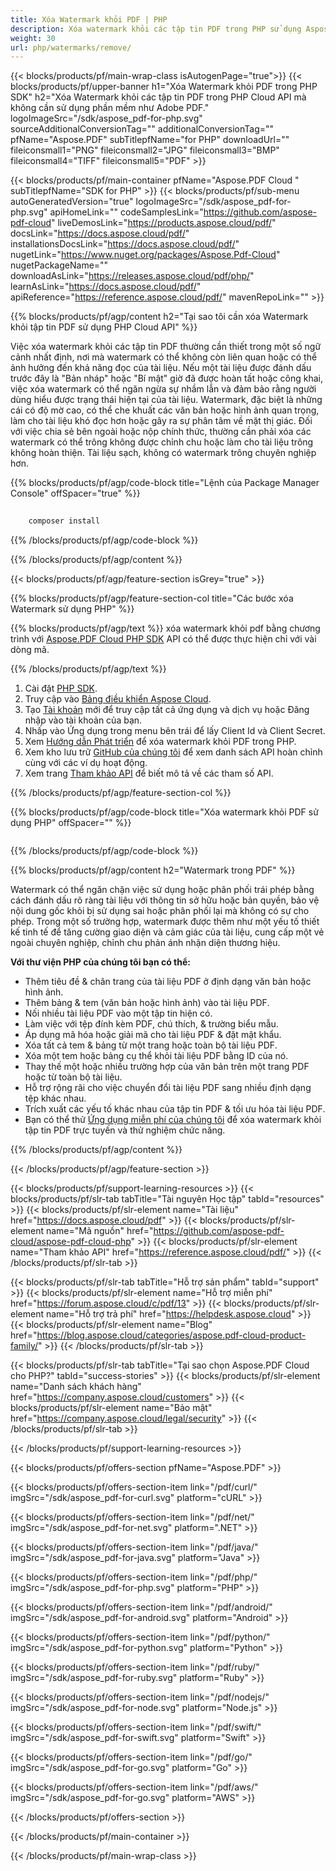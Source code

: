 ```yaml
---
title: Xóa Watermark khỏi PDF | PHP
description: Xóa watermark khỏi các tập tin PDF trong PHP sử dụng Aspose.PDF Cloud SDK. Khôi phục phiên bản tài liệu sạch.
weight: 30
url: php/watermarks/remove/
---
```


{{< blocks/products/pf/main-wrap-class isAutogenPage="true">}}
{{< blocks/products/pf/upper-banner h1="Xóa Watermark khỏi PDF trong PHP SDK" h2="Xóa Watermark khỏi các tập tin PDF trong PHP Cloud API mà không cần sử dụng phần mềm như Adobe PDF." logoImageSrc="/sdk/aspose_pdf-for-php.svg" sourceAdditionalConversionTag="" additionalConversionTag="" pfName="Aspose.PDF" subTitlepfName="for PHP" downloadUrl="" fileiconsmall1="PNG" fileiconsmall2="JPG" fileiconsmall3="BMP" fileiconsmall4="TIFF" fileiconsmall5="PDF" >}}

{{< blocks/products/pf/main-container pfName="Aspose.PDF Cloud " subTitlepfName="SDK for PHP" >}}
{{< blocks/products/pf/sub-menu autoGeneratedVersion="true" logoImageSrc="/sdk/aspose_pdf-for-php.svg" apiHomeLink="" codeSamplesLink="https://github.com/aspose-pdf-cloud" liveDemosLink="https://products.aspose.cloud/pdf/" docsLink="https://docs.aspose.cloud/pdf/" installationsDocsLink="https://docs.aspose.cloud/pdf/" nugetLink="https://www.nuget.org/packages/Aspose.Pdf-Cloud" nugetPackageName="" downloadAsLink="https://releases.aspose.cloud/pdf/php/" learnAsLink="https://docs.aspose.cloud/pdf/" apiReference="https://reference.aspose.cloud/pdf/" mavenRepoLink="" >}}

{{% blocks/products/pf/agp/content h2="Tại sao tôi cần xóa Watermark khỏi tập tin PDF sử dụng PHP Cloud API" %}}

Việc xóa watermark khỏi các tập tin PDF thường cần thiết trong một số ngữ cảnh nhất định, nơi mà watermark có thể không còn liên quan hoặc có thể ảnh hưởng đến khả năng đọc của tài liệu.
Nếu một tài liệu được đánh dấu trước đây là "Bản nháp" hoặc "Bí mật" giờ đã được hoàn tất hoặc công khai, việc xóa watermark có thể ngăn ngừa sự nhầm lẫn và đảm bảo rằng người dùng hiểu được trạng thái hiện tại của tài liệu. Watermark, đặc biệt là những cái có độ mờ cao, có thể che khuất các văn bản hoặc hình ảnh quan trọng, làm cho tài liệu khó đọc hơn hoặc gây ra sự phân tâm về mặt thị giác. Đối với việc chia sẻ bên ngoài hoặc nộp chính thức, thường cần phải xóa các watermark có thể trông không được chỉnh chu hoặc làm cho tài liệu trông không hoàn thiện. Tài liệu sạch, không có watermark trông chuyên nghiệp hơn.

{{% blocks/products/pf/agp/code-block title="Lệnh của Package Manager Console" offSpacer="true" %}}

```bash
     
    composer install

```

{{% /blocks/products/pf/agp/code-block %}}

{{% /blocks/products/pf/agp/content %}}

{{< blocks/products/pf/agp/feature-section isGrey="true" >}}

{{% blocks/products/pf/agp/feature-section-col title="Các bước xóa Watermark sử dụng PHP" %}}

{{% blocks/products/pf/agp/text %}}
xóa watermark khỏi pdf bằng chương trình với
[Aspose.PDF Cloud PHP SDK](https://products.aspose.cloud/pdf/php/)
API có thể được thực hiện chỉ với vài dòng mã.

{{% /blocks/products/pf/agp/text %}}

1. Cài đặt [PHP SDK](https://pypi.org/project/asposepdfcloud/).
1. Truy cập vào [Bảng điều khiển Aspose Cloud](https://dashboard.aspose.cloud/).
1. Tạo [Tài khoản](https://docs.aspose.cloud/display/storagecloud/Creating+and+Managing+Account) mới để truy cập tất cả ứng dụng và dịch vụ hoặc Đăng nhập vào tài khoản của bạn.
1. Nhấp vào Ứng dụng trong menu bên trái để lấy Client Id và Client Secret.
1. Xem [Hướng dẫn Phát triển](https://docs.aspose.cloud/pdf/working-with-stamps/) để xóa watermark khỏi PDF trong PHP.
1. Xem kho lưu trữ [GitHub của chúng tôi](https://github.com/aspose-pdf-cloud/aspose-pdf-cloud-php) để xem danh sách API hoàn chỉnh cùng với các ví dụ hoạt động.
1. Xem trang [Tham khảo API](https://reference.aspose.cloud/pdf/#/Document) để biết mô tả về các tham số API.

{{% /blocks/products/pf/agp/feature-section-col %}}


{{% blocks/products/pf/agp/code-block title="Xóa watermark khỏi PDF sử dụng PHP" offSpacer="" %}}

```php


```

{{% /blocks/products/pf/agp/code-block %}}

{{% blocks/products/pf/agp/content h2="Watermark trong PDF" %}}

Watermark có thể ngăn chặn việc sử dụng hoặc phân phối trái phép bằng cách đánh dấu rõ ràng tài liệu với thông tin sở hữu hoặc bản quyền, bảo vệ nội dung gốc khỏi bị sử dụng sai hoặc phân phối lại mà không có sự cho phép.
Trong một số trường hợp, watermark được thêm như một yếu tố thiết kế tinh tế để tăng cường giao diện và cảm giác của tài liệu, cung cấp một vẻ ngoài chuyên nghiệp, chỉnh chu phản ánh nhận diện thương hiệu.

**Với thư viện PHP của chúng tôi bạn có thể:**

+ Thêm tiêu đề & chân trang của tài liệu PDF ở định dạng văn bản hoặc hình ảnh.
+ Thêm bảng & tem (văn bản hoặc hình ảnh) vào tài liệu PDF.
+ Nối nhiều tài liệu PDF vào một tập tin hiện có.
+ Làm việc với tệp đính kèm PDF, chú thích, & trường biểu mẫu.
+ Áp dụng mã hóa hoặc giải mã cho tài liệu PDF & đặt mật khẩu.
+ Xóa tất cả tem & bảng từ một trang hoặc toàn bộ tài liệu PDF.
+ Xóa một tem hoặc bảng cụ thể khỏi tài liệu PDF bằng ID của nó.
+ Thay thế một hoặc nhiều trường hợp của văn bản trên một trang PDF hoặc từ toàn bộ tài liệu.
+ Hỗ trợ rộng rãi cho việc chuyển đổi tài liệu PDF sang nhiều định dạng tệp khác nhau.
+ Trích xuất các yếu tố khác nhau của tập tin PDF & tối ưu hóa tài liệu PDF.
+ Bạn có thể thử [Ứng dụng miễn phí của chúng tôi](https://products.aspose.app/pdf/remove-watermark) để xóa watermark khỏi tập tin PDF trực tuyến và thử nghiệm chức năng.

{{% /blocks/products/pf/agp/content %}}

{{< /blocks/products/pf/agp/feature-section >}}

{{< blocks/products/pf/support-learning-resources >}}
{{< blocks/products/pf/slr-tab tabTitle="Tài nguyên Học tập" tabId="resources" >}}
{{< blocks/products/pf/slr-element name="Tài liệu" href="https://docs.aspose.cloud/pdf" >}}
{{< blocks/products/pf/slr-element name="Mã nguồn" href="https://github.com/aspose-pdf-cloud/aspose-pdf-cloud-php" >}}
{{< blocks/products/pf/slr-element name="Tham khảo API" href="https://reference.aspose.cloud/pdf/" >}}
{{< /blocks/products/pf/slr-tab >}}

{{< blocks/products/pf/slr-tab tabTitle="Hỗ trợ sản phẩm" tabId="support" >}}
{{< blocks/products/pf/slr-element name="Hỗ trợ miễn phí" href="https://forum.aspose.cloud/c/pdf/13" >}}
{{< blocks/products/pf/slr-element name="Hỗ trợ trả phí" href="https://helpdesk.aspose.cloud" >}}
{{< blocks/products/pf/slr-element name="Blog" href="https://blog.aspose.cloud/categories/aspose.pdf-cloud-product-family/" >}}
{{< /blocks/products/pf/slr-tab >}}

{{< blocks/products/pf/slr-tab tabTitle="Tại sao chọn Aspose.PDF Cloud cho PHP?" tabId="success-stories" >}}
{{< blocks/products/pf/slr-element name="Danh sách khách hàng" href="https://company.aspose.cloud/customers" >}}
{{< blocks/products/pf/slr-element name="Bảo mật" href="https://company.aspose.cloud/legal/security" >}}
{{< /blocks/products/pf/slr-tab >}}

{{< /blocks/products/pf/support-learning-resources >}}

{{< blocks/products/pf/offers-section pfName="Aspose.PDF" >}}

{{< blocks/products/pf/offers-section-item link="/pdf/curl/" imgSrc="/sdk/aspose_pdf-for-curl.svg" platform="cURL" >}}

{{< blocks/products/pf/offers-section-item link="/pdf/net/" imgSrc="/sdk/aspose_pdf-for-net.svg" platform=".NET" >}}

{{< blocks/products/pf/offers-section-item link="/pdf/java/" imgSrc="/sdk/aspose_pdf-for-java.svg" platform="Java" >}}

{{< blocks/products/pf/offers-section-item link="/pdf/php/" imgSrc="/sdk/aspose_pdf-for-php.svg" platform="PHP" >}}

{{< blocks/products/pf/offers-section-item link="/pdf/android/" imgSrc="/sdk/aspose_pdf-for-android.svg" platform="Android" >}}

{{< blocks/products/pf/offers-section-item link="/pdf/python/" imgSrc="/sdk/aspose_pdf-for-python.svg" platform="Python" >}}

{{< blocks/products/pf/offers-section-item link="/pdf/ruby/" imgSrc="/sdk/aspose_pdf-for-ruby.svg" platform="Ruby" >}}

{{< blocks/products/pf/offers-section-item link="/pdf/nodejs/" imgSrc="/sdk/aspose_pdf-for-node.svg" platform="Node.js" >}}

{{< blocks/products/pf/offers-section-item link="/pdf/swift/" imgSrc="/sdk/aspose_pdf-for-swift.svg" platform="Swift" >}}

{{< blocks/products/pf/offers-section-item link="/pdf/go/" imgSrc="/sdk/aspose_pdf-for-go.svg" platform="Go" >}}

{{< blocks/products/pf/offers-section-item link="/pdf/aws/" imgSrc="/sdk/aspose_pdf-for-go.svg" platform="AWS" >}}

{{< /blocks/products/pf/offers-section >}}

<!-- aboutfile Ends -->

{{< /blocks/products/pf/main-container >}}

{{< /blocks/products/pf/main-wrap-class >}}
